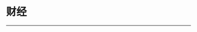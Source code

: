 
  # 财经
  ---

  <Common-LinkList :linkList='{"name":"财经","item":[{"link":"https://xueqiu.com/","icon":"https://xueqiu.com/favicon.ico","text":"雪球"},{"link":"https://finance.sina.com.cn/","icon":"https://finance.sina.com.cn/favicon.ico","text":"新浪财经"},{"link":"https://new.qq.com/ch/finance/","icon":"https://new.qq.com/favicon.ico","text":"腾讯财经"},{"link":"https://www.eastmoney.com/","icon":"https://www.eastmoney.com/favicon.ico","text":"东方财富网"},{"link":"http://finance.ifeng.com/","icon":"http://finance.ifeng.com/favicon.ico","text":"凤凰财经"},{"link":"https://money.163.com/","icon":"https://money.163.com/favicon.ico","text":"网易财经"},{"link":"http://www.etnetchina.com.cn/","icon":"http://www.etnetchina.com.cn/favicon.ico","text":"专业财经网"},{"link":"http://www.caijing.com.cn/","icon":"http://www.caijing.com.cn/favicon.ico","text":"财经网"},{"link":"http://1234567.com.cn","icon":"http://1234567.com.cn/favicon.ico","text":"天天基金网"},{"link":"http://southmoney.com/","icon":"http://southmoney.com/favicon.ico","text":"南方财富网"},{"link":"http://www.ce.cn/","icon":"http://www.ce.cn/favicon.ico","text":"中国经济网"},{"link":"http://www.10jqka.com.cn/","icon":"http://www.10jqka.com.cn/favicon.ico","text":"同花顺财经"},{"link":"http://www.stockstar.com/","icon":"http://www.stockstar.com/favicon.ico","text":"证券之星"},{"link":"http://www.jrj.com.cn/","icon":"http://www.jrj.com.cn/favicon.ico","text":"金融界"},{"link":"http://business.sohu.com/","icon":"http://business.sohu.com/favicon.ico","text":"搜狐财经"},{"link":"http://www.financeun.com/","icon":"http://img.ilxdh.com/navig/2019-12-05/1575547953_266.png?auth_key=1589426512-4fe8e4a654ff25055d33062a1d08acb08af410dc-0-c749ab93f6aea591e1ec291b12e03284","text":"中国金融网"},{"link":"http://www.hexun.com/","icon":"http://www.hexun.com/favicon.ico","text":"和讯财经"},{"link":"https://xueqiu.com/dh","icon":"https://xueqiu.com/favicon.ico","text":"雪球财经导航"}]}'/>
  